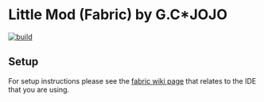 # Little Mod (Fabric) by G.C*JOJO

[![build](https://github.com/GCJOJO/Little-Mod-Fabric/actions/workflows/build.yml/badge.svg)](https://github.com/GCJOJO/Little-Mod-Fabric/actions/workflows/build.yml)

## Setup

For setup instructions please see the [fabric wiki page](https://fabricmc.net/wiki/tutorial:setup) that relates to the IDE that you are using.
